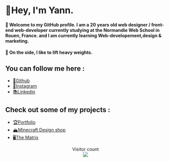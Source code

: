 # 👋Hey, I'm Yann.

#### 🌲 Welcome to my GitHub profile. I am a 20 years old web designer / front-end web-developer currently studying at the Normandie Web School in Rouen, France. and I am currently learning Web-developement,design & marketing.

#### 💪 On the side, I like to lift heavy weights.

##  You can follow me here :
- <a href="https://github.com/YannDurandet">💾Github</a>
- <a href="https://www.instagram.com/yann_visuals/">📸Instagram</a>
- <a href="https://www.linkedin.com/in/yann-durandet-16472a252/">📚Linkedin</a>

## Check out some of my projects :
- <a href="https://yanndurandet.me">🏆Portfolio</a>
- <a href="https://yanndurandet.github.io/YannDesigns">🏔️Minecraft Design shop</a>
- <a href="https://yanndurandet.github.io/TheMatrix">🖥️The Matrix</a>
<p align="center"> 
  Visitor count<br>
  <img src="https://profile-counter.glitch.me/YannDurandet/count.svg" />
</p>
